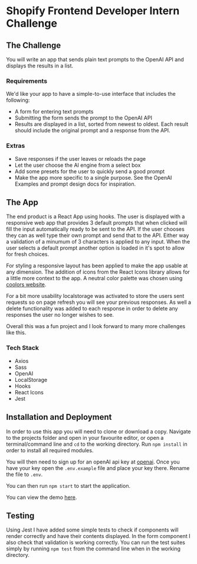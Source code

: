 # Shopify Frontend Developer Intern Challenge

## The Challenge

You will write an app that sends plain text prompts to the OpenAI API and displays the results in a list.

### Requirements

We'd like your app to have a simple-to-use interface that includes the following:
- A form for entering text prompts
- Submitting the form sends the prompt to the OpenAI API
- Results are displayed in a list, sorted from newest to oldest. Each result should include the original prompt and a response from the API.

### Extras

- Save responses if the user leaves or reloads the page
- Let the user choose the AI engine from a select box
- Add some presets for the user to quickly send a good prompt
- Make the app more specific to a single purpose. See the OpenAI Examples and prompt design docs for inspiration.

## The App

The end product is a React App using hooks. The user is displayed with a responsive web app that provides 3 default prompts that when clicked will fill the input automatically ready to be sent to the API. If the user chooses they can as well type their own prompt and send that to the API. Either way a validation of a minumum of 3 characters is applied to any input. When the user selects a default prompt another option is loaded in it's spot to allow for fresh choices. 

For styling a responsive layout has been applied to make the app usable at any dimension. The addition of icons from the React Icons library allows for a little more context to the app. A neutral color palette was chosen using [coolors website](https://coolors.co).

For a bit more usability localstorage was activated to store the users sent requests so on page refresh you will see your previous responses. As well a delete functionality was added to each response in order to delete any responses the user no longer wishes to see. 

Overall this was a fun project and I look forward to many more challenges like this.

### Tech Stack

- Axios
- Sass
- OpenAI
- LocalStorage
- Hooks
- React Icons
- Jest

## Installation and Deployment

In order to use this app you will need to clone or download a copy. Navigate to the projects folder and open in your favourite editor, or open a terminal/command line and ``cd`` to the working directory. Run ``npm install`` in order to install all required modules. 

You will then need to sign up for an openAI api key at [openai](https://beta.openai.com/signup). Once you have your key open the ``.env.example`` file and place your key there. Rename the file to ``.env``.

You can then run ``npm start`` to start the application.

You can view the demo [here](https://).

## Testing

Using Jest I have added some simple tests to check if components will render correctly and have their contents displayed. In the form component I also check that validation is working correctly. You can run the test suites simply by running ``npm test`` from the command line when in the working directory.